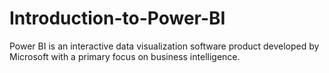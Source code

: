 # Introduction-to-Power-BI
Power BI is an interactive data visualization software product developed by Microsoft with a primary focus on business intelligence.
